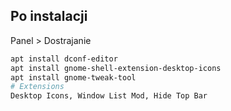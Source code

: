 ## Po instalacji
Panel > Dostrajanie
```bash
apt install dconf-editor
apt install gnome-shell-extension-desktop-icons 
apt install gnome-tweak-tool
# Extensions
Desktop Icons, Window List Mod, Hide Top Bar
```
